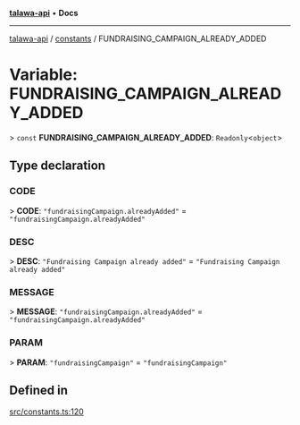 [**talawa-api**](../../README.md) • **Docs**

***

[talawa-api](../../modules.md) / [constants](../README.md) / FUNDRAISING\_CAMPAIGN\_ALREADY\_ADDED

# Variable: FUNDRAISING\_CAMPAIGN\_ALREADY\_ADDED

\> `const` **FUNDRAISING\_CAMPAIGN\_ALREADY\_ADDED**: `Readonly`\<`object`\>

## Type declaration

### CODE

\> **CODE**: `"fundraisingCampaign.alreadyAdded"` = `"fundraisingCampaign.alreadyAdded"`

### DESC

\> **DESC**: `"Fundraising Campaign already added"` = `"Fundraising Campaign already added"`

### MESSAGE

\> **MESSAGE**: `"fundraisingCampaign.alreadyAdded"` = `"fundraisingCampaign.alreadyAdded"`

### PARAM

\> **PARAM**: `"fundraisingCampaign"` = `"fundraisingCampaign"`

## Defined in

[src/constants.ts:120](https://github.com/PalisadoesFoundation/talawa-api/blob/d0c167bb942c4778fba221c2cdd27665fc7dbf61/src/constants.ts#L120)
